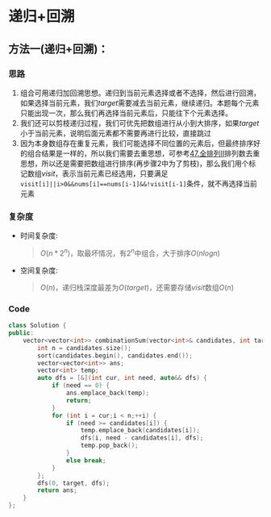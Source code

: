 # 递归+回溯
## 方法一(递归+回溯)：
### 思路
1. 组合可用递归加回溯思想。递归到当前元素选择或者不选择，然后进行回溯，如果选择当前元素，我们$target$需要减去当前元素，继续递归。本题每个元素只能出现一次，那么我们再选择当前元素后，只能往下个元素选择。
2. 我们还可以剪枝递归过程，我们可优先把数组进行从小到大排序，如果$target$小于当前元素，说明后面元素都不需要再进行比较，直接跳过
3. 因为本身数组存在重复元素，我们可能选择不同位置的元素后，但最终排序好的组合结果是一样的，所以我们需要去重思想，可参考[47.全排列Ⅱ](https://leetcode.cn/problems/permutations-ii/)排列数去重思想，所以还是需要把数组进行排序(再步骤2中为了剪枝)，那么我们用个标记数组$visit$，表示当前元素已经选用，只要满足```visit[i]||i>0&&nums[i]==nums[i-1]&&!visit[i-1]```条件，就不再选择当前元素

### 复杂度
- 时间复杂度:
  > $O(n*2^n)$，取最坏情况，有$2^n$中组合，大于排序$O(nlogn)$
- 空间复杂度:
  > $O(n)$，递归栈深度最差为$O(target)$，还需要存储$visit$数组$O(n)$

### Code
```C++ []
class Solution {
public:
    vector<vector<int>> combinationSum(vector<int>& candidates, int target) {
        int n = candidates.size();
        sort(candidates.begin(), candidates.end());
        vector<vector<int>> ans;
        vector<int> temp;
        auto dfs = [&](int cur, int need, auto&& dfs) {
            if (need == 0) {
                ans.emplace_back(temp);
                return;
            }
            for (int i = cur;i < n;++i) {
                if (need >= candidates[i]) {
                    temp.emplace_back(candidates[i]);
                    dfs(i, need - candidates[i], dfs);
                    temp.pop_back();
                }
                else break;
            }
        };
        dfs(0, target, dfs);
        return ans;
    }
};
```